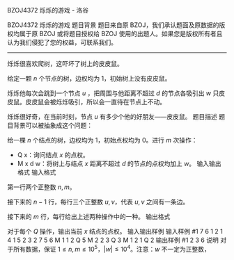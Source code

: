 



BZOJ4372 烁烁的游戏 - 洛谷














BZOJ4372 烁烁的游戏
题目背景
题目来自原 BZOJ，我们承认题面及原数据的版权均属于原 BZOJ 或将题目授权给 BZOJ 使用的出题人。如果您是版权所有者且认为我们侵犯了您的权益，可联系我们。

---

烁烁很喜欢爬树，这吓坏了树上的皮皮鼠。

给定一颗 $n$ 个节点的树，边权均为 $1$，初始树上没有皮皮鼠。

烁烁他每次会跳到一个节点 $u$ ，把周围与他距离不超过 $d$ 的节点各吸引出 $w$ 只皮皮鼠。皮皮鼠会被烁烁吸引，所以会一直待在节点上不动。

烁烁很好奇，在当前时刻，节点 $u$ 有多少个他的好朋友——皮皮鼠。
题目描述
题目背景可以被抽象成这个问题：

给一棵 $n$ 个结点的树，边权均为 $1$，初始点权均为 $0$。进行 $m$ 次操作：
- $\text{Q x}$：询问结点 $x$ 的点权。
- $\text{M x d w}$：将树上与结点 $x$ 距离不超过 $d$ 的节点的点权均加上 $w$。
输入输出格式
输入格式

第一行两个正整数 $n,m$。

接下来的 $n-1$ 行，每行三个正整数 $u,v$，代表 $u,v$ 之间有一条边。

接下来的 $m$ 行，每行给出上述两种操作中的一种。
输出格式

对于每个 $Q$ 操作，输出当前 $x$ 结点的点权。
输入输出样例
输入样例 #1
7 6
1 2
1 4
1 5
2 3
2 7
5 6
M 1 1 2
Q 5
M 2 2 3
Q 3
M 1 2 1
Q 2
输出样例 #1
2
3
6
说明
对于所有数据，保证 $1\leq n,m\leq 10^5$，$|w|\leq 10^4$。注意：$w$ 不一定为正整数，







